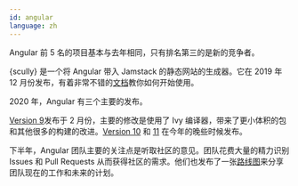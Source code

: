 ```yaml
---
id: angular  
language: zh
---
```


Angular 前 5 名的项目基本与去年相同，只有排名第三的是新的竞争者。

{scully} 是一个将 Angular 带入 Jamstack 的静态网站的生成器。它在 2019 年 12 月份发布，有着非常不错的[文档](https://scully.io/docs/learn/overview/)教你如何开始使用。

2020 年，Angular 有三个主要的发布。

[Version 9](https://blog.angular.io/version-9-of-angular-now-available-project-ivy-has-arrived-23c97b63cfa3)发布于 2 月份，主要的修改是使用了 Ivy 编译器，带来了更小体积的包和其他很多的构建的改进。[Version 10](https://blog.angular.io/version-10-of-angular-now-available-78960babd41) 和 [11](https://blog.angular.io/version-11-of-angular-now-available-74721b7952f7) 在今年的晚些时候发布。

下半年，Angular 团队主要的关注点是听取社区的意见。团队花费大量的精力识别 Issues 和 Pull Requests 从而获得社区的需求。他们也发布了一张[路线图](https://angular.io/guide/roadmap)来分享团队现在的工作和未来的计划。